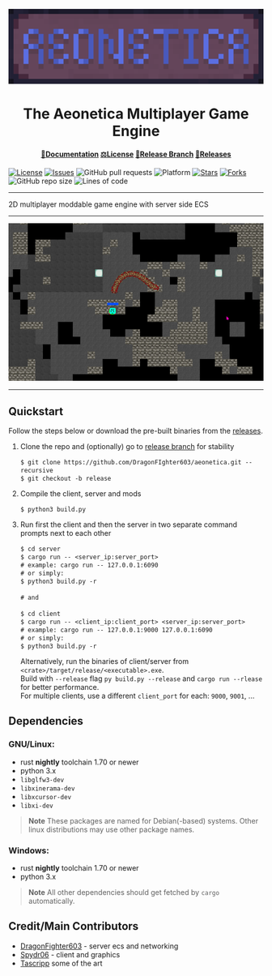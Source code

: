 <div align="center">

![logo](../assets/font_and_glyphs/logo_banner_upscaled_x10.png)

<h1>The Aeonetica Multiplayer Game Engine</h1>

#### [📑Documentation](https://github.com/DragonFIghter603/aeonetica/wiki) [⚖️License](../LICENSE) [🌿Release Branch](https://github.com/DragonFIghter603/aeonetica/tree/release) [🚀Releases](https://github.com/DragonFIghter603/aeonetica/releases)

</div>

[![License](https://img.shields.io/github/license/DragonFIghter603/aeonetica?style=flat-square)](https://github.com/DragonFIghter603/aeonetica/blob/main/LICENSE)
[![Issues](https://img.shields.io/github/issues/DragonFIghter603/aeonetica?style=flat-square)](https://github.com/DragonFIghter603/aeonetica/issues)
![GitHub pull requests](https://img.shields.io/github/issues-pr/DragonFIghter603/aeonetica?style=flat-square)
![Platform](https://img.shields.io/badge/platform-linux%20|%20windows-blueviolet?style=flat-square)
[![Stars](https://img.shields.io/github/stars/DragonFIghter603/aeonetica?style=flat-square)](https://github.com/DragonFIghter603/aeonetica/stargazers)
[![Forks](https://img.shields.io/github/forks/DragonFIghter603/aeonetica?style=flat-square)](https://github.com/DragonFIghter603/aeonetica/network/members)
![GitHub repo size](https://img.shields.io/github/repo-size/DragonFIghter603/aeonetica?style=flat-square)
![Lines of code](https://raster.shields.io/tokei/lines/github/DragonFIghter603/aeonetica?style=flat-square)

---

2D multiplayer moddable game engine with server side ECS 

---

<img src="img/img_worm.png" alt="" style="width: 510px; image-rendering: pixelated">

---

## Quickstart
Follow the steps below or download the pre-built binaries from the [releases](https://github.com/DragonFIghter603/aeonetica/releases).

1. Clone the repo and (optionally) go to [release branch](https://github.com/DragonFIghter603/aeonetica/tree/release) for stability
    ```shell
    $ git clone https://github.com/DragonFIghter603/aeonetica.git --recursive
    $ git checkout -b release
    ```
2. Compile the client, server and mods
    ```shell
    $ python3 build.py
    ```
3. Run first the client and then the server in two separate command prompts next to each other
    ```shell
    $ cd server
    $ cargo run -- <server_ip:server_port>
    # example: cargo run -- 127.0.0.1:6090
    # or simply:
    $ python3 build.py -r

    # and
   
    $ cd client
    $ cargo run -- <client_ip:client_port> <server_ip:server_port> 
    # example: cargo run -- 127.0.0.1:9000 127.0.0.1:6090
    # or simply:
    $ python3 build.py -r
    ```
    Alternatively, run the binaries of client/server from `<crate>/target/release/<executable>.exe`. <br>
    Build with `--release` flag `py build.py --release` and `cargo run --rlease` for better performance. <br>
    For multiple clients, use a different `client_port` for each: `9000`, `9001`, ...

## Dependencies

### GNU/Linux:

- rust **nightly** toolchain 1.70 or newer
- python 3.x
- `libglfw3-dev`
- `libxinerama-dev`
- `libxcursor-dev`
- `libxi-dev`

> **Note**
> These packages are named for Debian(-based) systems. Other linux distributions may use other package names.

### Windows:

- rust **nightly** toolchain 1.70 or newer
- python 3.x

> **Note**
> All other dependencies should get fetched by `cargo` automatically.

## Credit/Main Contributors
- [DragonFighter603](https://github.com/DragonFIghter603) - server ecs and networking
- [Spydr06](https://github.com/Spydr06) - client and graphics
- [Tascripp](https://www.instagram.com/tascripp/) some of the art